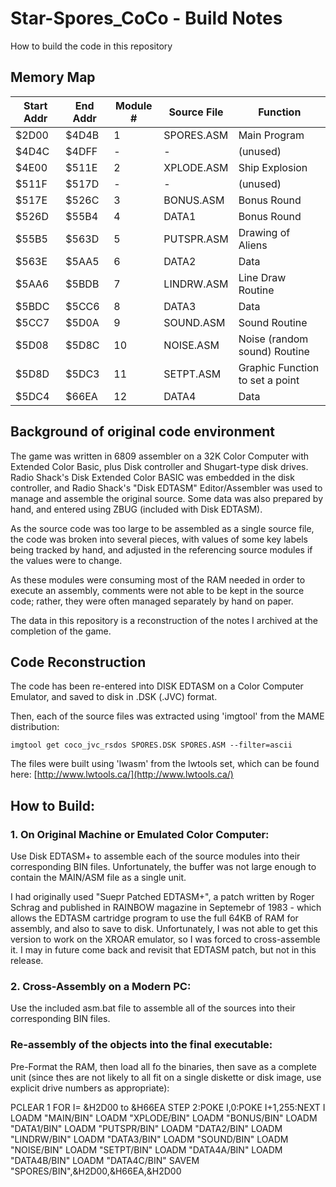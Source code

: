 # Star-Spores_CoCo - Build Notes

How to build the code in this repository

## Memory Map

Start Addr | End Addr | Module # | Source File | Function
-----------|----------|-----------|-------------|---------
$2D00 | $4D4B | 1 | SPORES.ASM | Main Program
$4D4C | $4DFF | - | - | (unused)
$4E00 | $511E | 2 | XPLODE.ASM | Ship Explosion
$511F | $517D | - | - | (unused)
$517E | $526C | 3 | BONUS.ASM | Bonus Round
$526D | $55B4 | 4 | DATA1 | Bonus Round
$55B5 | $563D | 5 | PUTSPR.ASM | Drawing of Aliens
$563E | $5AA5 | 6 | DATA2 | Data
$5AA6 | $5BDB | 7 | LINDRW.ASM | Line Draw Routine
$5BDC | $5CC6 | 8 | DATA3 | Data
$5CC7 | $5D0A | 9 | SOUND.ASM | Sound Routine
$5D08 | $5D8C | 10 | NOISE.ASM | Noise (random sound) Routine
$5D8D | $5DC3 | 11 | SETPT.ASM | Graphic Function to set a point
$5DC4 | $66EA | 12 | DATA4 | Data

## Background of original code environment

The game was written in 6809 assembler on a 32K Color Computer with
Extended Color Basic, plus Disk controller and Shugart-type disk drives.
Radio Shack's Disk Extended Color BASIC was embedded in the disk controller,
and Radio Shack's "Disk EDTASM" Editor/Assembler was used to manage and
assemble the original source.  Some data was also prepared by hand, and entered
using ZBUG (included with Disk EDTASM).

As the source code was too large to be assembled as a single source file,
the code was broken into several pieces, with values of some key labels
being tracked by hand, and adjusted in the referencing source modules if
the values were to change.

As these modules were consuming most of the RAM needed in order to
execute an assembly, comments were not able to be kept in the source
code; rather, they were often managed separately by hand on paper.

The data in this repository is a reconstruction of the notes I archived at the
completion of the game.

## Code Reconstruction

The code has been re-entered into DISK EDTASM on a Color Computer Emulator,
and saved to disk in .DSK (.JVC) format.

Then, each of the source files was extracted using 'imgtool' from the MAME distribution:

`imgtool get coco_jvc_rsdos SPORES.DSK SPORES.ASM --filter=ascii`

The files were built using 'lwasm' from the lwtools set, which can be found here:
[http://www.lwtools.ca/](http://www.lwtools.ca/)

## How to Build:

### 1. On Original Machine or Emulated Color Computer:

Use Disk EDTASM+ to assemble each of the source modules into their
corresponding BIN files.  Unfortunately, the buffer was not large enough
to contain the MAIN/ASM file as a single unit.

I had originally used "Suepr Patched EDTASM+", a patch written by Roger Schrag
and published in RAINBOW magazine in Septemebr of 1983 - which allows the
EDTASM cartridge program to use the full 64KB of RAM for assembly, and also to
save to disk.  Unfortunately, I was not able to get this version to work on
the XROAR emulator, so I was forced to cross-assemble it.  I may in future
come back and revisit that EDTASM patch, but not in this release.

### 2. Cross-Assembly on a Modern PC:

Use the included asm.bat file to assemble all of the sources into their
corresponding BIN files.

### Re-assembly of the objects into the final executable:

Pre-Format the RAM, then load all fo the binaries, then save as
a complete unit (since thes are not likely to all fit on a single
diskette or disk image, use explicit drive numbers as appropriate):

PCLEAR 1
FOR I= &H2D00 to &H66EA STEP 2:POKE I,0:POKE I+1,255:NEXT I
LOADM "MAIN/BIN"
LOADM "XPLODE/BIN"
LOADM "BONUS/BIN"
LOADM "DATA1/BIN"
LOADM "PUTSPR/BIN"
LOADM "DATA2/BIN"
LOADM "LINDRW/BIN"
LOADM "DATA3/BIN"
LOADM "SOUND/BIN"
LOADM "NOISE/BIN"
LOADM "SETPT/BIN"
LOADM "DATA4A/BIN"
LOADM "DATA4B/BIN"
LOADM "DATA4C/BIN"
SAVEM "SPORES/BIN",&H2D00,&H66EA,&H2D00

